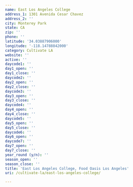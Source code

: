 ```yaml
---
name: East Los Angeles College
address_1: 1301 Avenida Cesar Chavez
address_2: ''
city: Monterey Park
state: CA
zip: ''
phone: ''
latitude: '34.03887906000'
longitude: '-118.14788842000'
category: Cultivate LA
website: ''
active: ''
daycode1: ''
day1_open: ''
day1_close: ''
daycode2: ''
day2_open: ''
day2_close: ''
daycode3: ''
day3_open: ''
day3_close: ''
daycode4: ''
day4_open: ''
day4_close: ''
daycode5: ''
day5_open: ''
day5_close: ''
daycode6: ''
day6_open: ''
daycode7: ''
day7_open: ''
day7_close: ''
year_round (y/n): ''
season_open: ''
season_close: ''
title: 'East Los Angeles College, Food Oasis Los Angeles'
uri: /cultivate-la/east-los-angeles-college/

---
```

